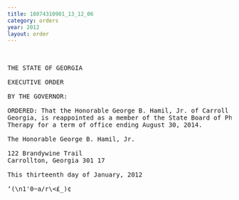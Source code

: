 ```yaml
---
title: 18074310901_13_12_06
category: orders
year: 2012
layout: order
---
```


<pre> 

THE STATE OF GEORGIA

EXECUTIVE ORDER

BY THE GOVERNOR:

ORDERED: That the Honorable George B. Hamil, Jr. of Carroll County,
Georgia, is reappointed as a member of the State Board of Physical
Therapy for a term of office ending August 30, 2014.

The Honorable George B. Hamil, Jr.

122 Brandywine Trail
Carrollton, Georgia 301 17

This thirteenth day of January, 2012

‘(\n1'0~a/r\<£_)¢<L

GOVERNOR

</pre>
